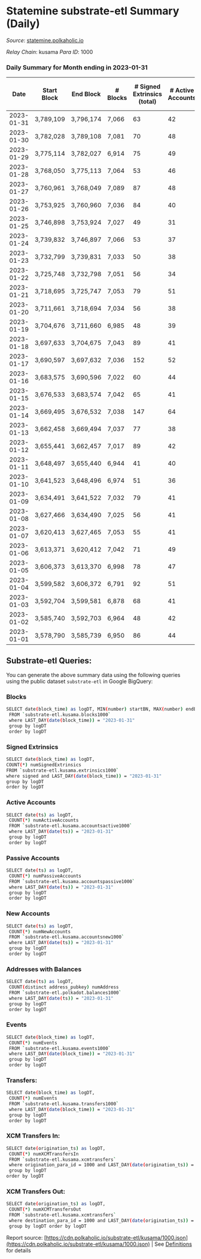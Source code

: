 # Statemine substrate-etl Summary (Daily)

_Source_: [statemine.polkaholic.io](https://statemine.polkaholic.io)

*Relay Chain*: kusama
*Para ID*: 1000



### Daily Summary for Month ending in 2023-01-31


| Date | Start Block | End Block | # Blocks | # Signed Extrinsics (total) | # Active Accounts | # Passive | # New | # Addresses with Balances | # Events | # Transfers | # XCM Transfers In | # XCM Transfers Out | Issues | 
| ---- | ----------- | --------- | -------- | --------------------------- | ----------------- | --------- | ----- | ------------------------- | -------- | ----------- | ------------------ | ------------------- | ------ |
| 2023-01-31 | 3,789,109 | 3,796,174 | 7,066 | 63 | 42 | 20 | 13 | 49,102 | 15,969 | 1,420 ($6.42) | 17 ($1,629.24) | 14 ($6,339.57) |  |
| 2023-01-30 | 3,782,028 | 3,789,108 | 7,081 | 70 | 48 | 23 | 12 | 49,090 | 16,225 | 1,530 ($76.25) | 27 ($4,876.86) | 12 ($4,876.18) |  |
| 2023-01-29 | 3,775,114 | 3,782,027 | 6,914 | 75 | 49 | 18 | 9 | 49,078 | 16,023 | 1,701 ($1.59) | 21 ($5,754.18) | 15 ($6,260.56) |  |
| 2023-01-28 | 3,768,050 | 3,775,113 | 7,064 | 53 | 46 | 17 | 8 | 49,069 | 15,614 | 1,145 ($94.49) | 10 ($2,579.18) | 15 ($8,403.63) |  |
| 2023-01-27 | 3,760,961 | 3,768,049 | 7,089 | 87 | 48 | 19 | 14 | 49,062 | 16,382 | 1,687 ($1.73) | 17 ($1,584.22) | 24 ($10,907.92) |  |
| 2023-01-26 | 3,753,925 | 3,760,960 | 7,036 | 84 | 40 | 21 | 12 | 49,048 | 16,236 | 1,573 ($110.13) | 30 ($6,072.12) | 18 ($3,038.72) |  |
| 2023-01-25 | 3,746,898 | 3,753,924 | 7,027 | 49 | 31 | 15 | 5 | 49,037 | 15,534 | 1,143 ($9.57) | 18 ($6,012.39) | 12 ($4,452.72) |  |
| 2023-01-24 | 3,739,832 | 3,746,897 | 7,066 | 53 | 37 | 16 | 9 | 49,032 | 15,666 | 1,192 ($46.24) | 14 ($3,870.24) | 15 ($6,214.99) |  |
| 2023-01-23 | 3,732,799 | 3,739,831 | 7,033 | 50 | 38 | 17 | 5 | 49,023 | 15,630 | 1,201 ($1.28) | 23 ($6,396.44) | 10 ($3,392.20) |  |
| 2023-01-22 | 3,725,748 | 3,732,798 | 7,051 | 56 | 34 | 14 | 11 | 49,018 | 15,756 | 1,248 ($2.62) | 26 ($4,829.83) | 10 ($1,792.17) |  |
| 2023-01-21 | 3,718,695 | 3,725,747 | 7,053 | 79 | 51 | 19 | 13 | 49,007 | 16,226 | 1,690 ($2.36) | 12 ($4,418.45) | 8 ($4,549.12) |  |
| 2023-01-20 | 3,711,661 | 3,718,694 | 7,034 | 56 | 38 | 20 | 12 | 48,994 | 15,704 | 1,261 ($1.15) | 20 ($4,500.73) | 19 ($10,350.93) |  |
| 2023-01-19 | 3,704,676 | 3,711,660 | 6,985 | 48 | 39 | 16 | 7 | 48,982 | 15,276 | 996 ($1.16) | 13 ($5,681.57) | 14 ($6,800.08) |  |
| 2023-01-18 | 3,697,633 | 3,704,675 | 7,043 | 89 | 41 | 23 | 10 | 48,976 | 16,518 | 1,764 ($79.68) | 34 ($9,844.94) | 35 ($37,184.05) |  |
| 2023-01-17 | 3,690,597 | 3,697,632 | 7,036 | 152 | 52 | 19 | 14 | 48,966 | 17,781 | 2,533 ($44.14) | 65 ($15,933.20) | 70 ($20,024.69) |  |
| 2023-01-16 | 3,683,575 | 3,690,596 | 7,022 | 60 | 44 | 50 | 23 | 48,952 | 15,865 | 1,378 ($61.03) | 10 ($2,108.40) | 12 ($2,311.66) |  |
| 2023-01-15 | 3,676,533 | 3,683,574 | 7,042 | 65 | 41 | 24 | 7 | 48,930 | 15,965 | 1,429 ($45.52) | 20 ($2,938.84) | 17 ($9,815.42) |  |
| 2023-01-14 | 3,669,495 | 3,676,532 | 7,038 | 147 | 64 | 32 | 26 | 48,923 | 18,052 | 3,021  | 41 ($7,838.60) | 31 ($12,805.32) |  |
| 2023-01-13 | 3,662,458 | 3,669,494 | 7,037 | 77 | 38 | 27 | 16 | 48,899 | 16,195 | 1,628 ($30.24) | 19 ($1,704.43) | 11 ($3,669.34) |  |
| 2023-01-12 | 3,655,441 | 3,662,457 | 7,017 | 89 | 42 | 21 | 19 | 48,883 | 16,347 | 1,771 ($1.58) | 16 ($432.01) | 13 ($2,863.19) |  |
| 2023-01-11 | 3,648,497 | 3,655,440 | 6,944 | 41 | 40 | 15 | 7 | 48,864 | 15,280 | 1,096 ($0.85) | 16 ($5,474.90) | 12 ($1,088.57) |  |
| 2023-01-10 | 3,641,523 | 3,648,496 | 6,974 | 51 | 36 | 20 | 10 | 48,857 | 15,626 | 1,216 ($2.81) | 27 ($2,823.02) | 19 ($6,265.02) |  |
| 2023-01-09 | 3,634,491 | 3,641,522 | 7,032 | 79 | 41 | 23 | 14 | 48,847 | 16,205 | 1,666 ($14.34) | 14 ($1,492.55) | 19 ($4,542.86) |  |
| 2023-01-08 | 3,627,466 | 3,634,490 | 7,025 | 56 | 41 | 18 | 14 | 48,833 | 15,600 | 1,197 ($4.47) | 15 ($1,693.23) | 7 ($2,553.87) |  |
| 2023-01-07 | 3,620,413 | 3,627,465 | 7,053 | 55 | 41 | 15 | 4 | 48,819 | 15,479 | 1,022 ($3.61) | 14 ($6,402.46) | 13 ($12,482.42) |  |
| 2023-01-06 | 3,613,371 | 3,620,412 | 7,042 | 71 | 49 | 18 | 14 | 48,816 | 16,173 | 1,535 ($0.83) | 28 ($2,848.25) | 20 ($2,639.50) |  |
| 2023-01-05 | 3,606,373 | 3,613,370 | 6,998 | 78 | 47 | 24 | 10 | 48,802 | 16,254 | 1,598 ($10.05) | 45 ($5,747.45) | 30 ($24,204.25) |  |
| 2023-01-04 | 3,599,582 | 3,606,372 | 6,791 | 92 | 51 | 15 | 14 | 48,793 | 15,991 | 1,653 ($11.03) | 38 ($21,747.96) | 41 ($19,389.47) |  |
| 2023-01-03 | 3,592,704 | 3,599,581 | 6,878 | 68 | 41 | 16 | 9 | 48,779 | 15,752 | 1,473 ($0.26) | 34 ($7,025.28) | 15 ($11,889.70) |  |
| 2023-01-02 | 3,585,740 | 3,592,703 | 6,964 | 48 | 42 | 16 | 8 | 48,772 | 15,617 | 1,206 ($0.15) | 35 ($34,782.42) | 21 ($9,305.83) |  |
| 2023-01-01 | 3,578,790 | 3,585,739 | 6,950 | 86 | 44 | 12 | 6 | 48,765 | 16,113 | 1,488 ($0.15) | 43 ($44,971.07) | 45 ($22,772.16) |  |

## Substrate-etl Queries:
You can generate the above summary data using the following queries using the public dataset `substrate-etl` in Google BigQuery:

### Blocks
```bash
SELECT date(block_time) as logDT, MIN(number) startBN, MAX(number) endBN, COUNT(*) numBlocks 
 FROM `substrate-etl.kusama.blocks1000`  
 where LAST_DAY(date(block_time)) = "2023-01-31" 
 group by logDT 
 order by logDT
```

### Signed Extrinsics
```bash
SELECT date(block_time) as logDT, 
COUNT(*) numSignedExtrinsics 
FROM `substrate-etl.kusama.extrinsics1000`  
where signed and LAST_DAY(date(block_time)) = "2023-01-31" 
group by logDT 
order by logDT
```

### Active Accounts
```bash
SELECT date(ts) as logDT, 
 COUNT(*) numActiveAccounts 
 FROM `substrate-etl.kusama.accountsactive1000` 
 where LAST_DAY(date(ts)) = "2023-01-31" 
 group by logDT 
 order by logDT
```

### Passive Accounts
```bash
SELECT date(ts) as logDT, 
 COUNT(*) numPassiveAccounts 
 FROM `substrate-etl.kusama.accountspassive1000` 
 where LAST_DAY(date(ts)) = "2023-01-31" 
 group by logDT 
 order by logDT
```

### New Accounts
```bash
SELECT date(ts) as logDT, 
 COUNT(*) numNewAccounts 
 FROM `substrate-etl.kusama.accountsnew1000` 
 where LAST_DAY(date(ts)) = "2023-01-31" 
 group by logDT
 order by logDT
```

### Addresses with Balances
```bash
SELECT date(ts) as logDT,
 COUNT(distinct address_pubkey) numAddress 
 FROM `substrate-etl.polkadot.balances1000` 
 where LAST_DAY(date(ts)) = "2023-01-31" 
 group by logDT 
 order by logDT
```

### Events
```bash
SELECT date(block_time) as logDT, 
 COUNT(*) numEvents 
 FROM `substrate-etl.kusama.events1000` 
 where LAST_DAY(date(block_time)) = "2023-01-31" 
 group by logDT 
 order by logDT
```

### Transfers:
```bash
SELECT date(block_time) as logDT, 
 COUNT(*) numEvents 
 FROM `substrate-etl.kusama.transfers1000` 
 where LAST_DAY(date(block_time)) = "2023-01-31" 
 group by logDT 
 order by logDT
```

### XCM Transfers In:
```bash
SELECT date(origination_ts) as logDT, 
 COUNT(*) numXCMTransfersIn 
 FROM `substrate-etl.kusama.xcmtransfers` 
 where origination_para_id = 1000 and LAST_DAY(date(origination_ts)) = "2023-01-31" 
 group by logDT 
order by logDT
```

### XCM Transfers Out:
```bash
SELECT date(origination_ts) as logDT, 
 COUNT(*) numXCMTransfersOut 
 FROM `substrate-etl.kusama.xcmtransfers` 
 where destination_para_id = 1000 and LAST_DAY(date(origination_ts)) = "2023-01-31" 
 group by logDT order by logDT
```


Report source: [https://cdn.polkaholic.io/substrate-etl/kusama/1000.json](https://cdn.polkaholic.io/substrate-etl/kusama/1000.json) | See [Definitions](/DEFINITIONS.md) for details
